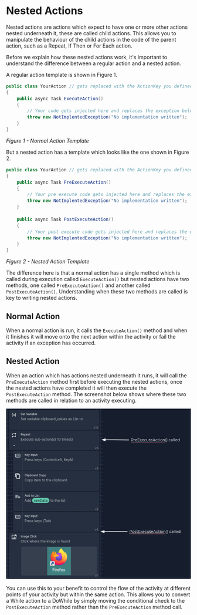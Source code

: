 # Nested Actions

Nested actions are actions which expect to have one or more other actions nested underneath it, these are called child actions. This allows you to manipulate the behaviour of the child actions in the code of the parent action, such as a Repeat, If Then or For Each action.

Before we explain how these nested actions work, it's important to understand the difference between a regular action and a nested action.

A regular action template is shown in Figure 1.
```csharp
public class YourAction // gets replaced with the ActionKey you defined
{    
    public async Task ExecuteAction()
    { 
        // Your code gets injected here and replaces the exception below
        throw new NotImplentedException("No implementation written");
    }
}
```
*Figure 1 - Normal Action Template*

But a nested action has a template which looks like the one shown in Figure 2.
```csharp
public class YourAction // gets replaced with the ActionKey you defined
{    
    public async Task PreExecuteAction()
    { 
        // Your pre execute code gets injected here and replaces the exception below
        throw new NotImplentedException("No implementation written");
    }
    
    public async Task PostExecuteAction()
    { 
        // Your post execute code gets injected here and replaces the exception below
        throw new NotImplentedException("No implementation written");
    }
}
```
*Figure 2 - Nested Action Template*

The difference here is that a normal action has a single method which is called during execution called `ExecuteAction()` but nested actions have two methods, one called `PreExecuteAction()` and another called `PostExecuteAction()`.
Understanding when these two methods are called is key to writing nested actions.

## Normal Action

When a normal action is run, it calls the `ExecuteAction()` method and when it finishes it will move onto the next action within the activity or fail the activity if an exception has occurred.

## Nested Action

When an action which has actions nested underneath it runs, it will call the `PreExecuteAction` method first before executing the nested actions, once the nested actions have completed it will then execute the `PostExecuteAction` method.
The screenshot below shows where these two methods are called in relation to an activity executing.

![Nested Action Execution](./../../assets/nested_action.png)

You can use this to your benefit to control the flow of the activity at different points of your activity but within the same action. This allows you to convert a While action to a DoWhile by simply moving the conditional check to the `PostExecuteAction` method rather than the `PreExecuteAction` method call.
